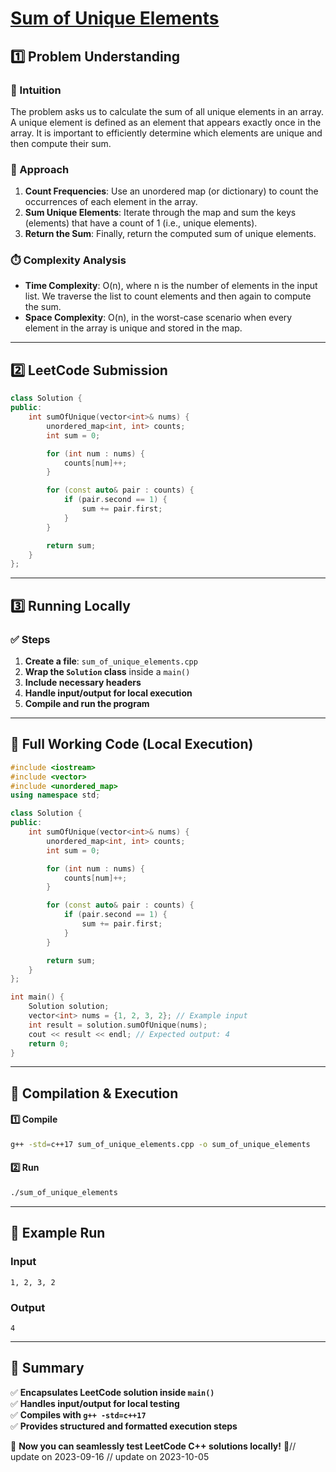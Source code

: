 # **[Sum of Unique Elements](https://leetcode.com/problems/sum-of-unique-elements/description/)**  

## **1️⃣ Problem Understanding**  
### **📌 Intuition**  
The problem asks us to calculate the sum of all unique elements in an array. A unique element is defined as an element that appears exactly once in the array. It is important to efficiently determine which elements are unique and then compute their sum.  

### **🚀 Approach**  
1. **Count Frequencies**: Use an unordered map (or dictionary) to count the occurrences of each element in the array.  
2. **Sum Unique Elements**: Iterate through the map and sum the keys (elements) that have a count of 1 (i.e., unique elements).  
3. **Return the Sum**: Finally, return the computed sum of unique elements.  

### **⏱️ Complexity Analysis**  
- **Time Complexity**: O(n), where n is the number of elements in the input list. We traverse the list to count elements and then again to compute the sum.  
- **Space Complexity**: O(n), in the worst-case scenario when every element in the array is unique and stored in the map.  

---  

## **2️⃣ LeetCode Submission**  
```cpp
class Solution {
public:
    int sumOfUnique(vector<int>& nums) {
        unordered_map<int, int> counts;
        int sum = 0;

        for (int num : nums) {
            counts[num]++;
        }

        for (const auto& pair : counts) {
            if (pair.second == 1) {
                sum += pair.first;
            }
        }

        return sum;
    }
};  
```  

---  

## **3️⃣ Running Locally**  
### **✅ Steps**  
1. **Create a file**: `sum_of_unique_elements.cpp`  
2. **Wrap the `Solution` class** inside a `main()`  
3. **Include necessary headers**  
4. **Handle input/output for local execution**  
5. **Compile and run the program**  

---  

## **📝 Full Working Code (Local Execution)**  
```cpp
#include <iostream>
#include <vector>
#include <unordered_map>
using namespace std;

class Solution {
public:
    int sumOfUnique(vector<int>& nums) {
        unordered_map<int, int> counts;
        int sum = 0;

        for (int num : nums) {
            counts[num]++;
        }

        for (const auto& pair : counts) {
            if (pair.second == 1) {
                sum += pair.first;
            }
        }

        return sum;
    }
};

int main() {
    Solution solution;
    vector<int> nums = {1, 2, 3, 2}; // Example input
    int result = solution.sumOfUnique(nums);
    cout << result << endl; // Expected output: 4
    return 0;
}
```  

---  

## **🔧 Compilation & Execution**  
#### **1️⃣ Compile**  
```bash
g++ -std=c++17 sum_of_unique_elements.cpp -o sum_of_unique_elements
```  

#### **2️⃣ Run**  
```bash
./sum_of_unique_elements
```  

---  

## **🎯 Example Run**  
### **Input**  
```
1, 2, 3, 2
```  
### **Output**  
```
4
```  

---  

## **📌 Summary**  
✅ **Encapsulates LeetCode solution inside `main()`**  
✅ **Handles input/output for local testing**  
✅ **Compiles with `g++ -std=c++17`**  
✅ **Provides structured and formatted execution steps**  

🚀 **Now you can seamlessly test LeetCode C++ solutions locally!** 🚀// update on 2023-09-16
// update on 2023-10-05
